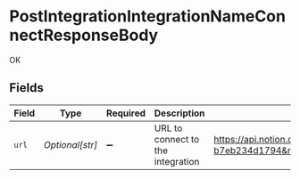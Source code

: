 # PostIntegrationIntegrationNameConnectResponseBody

OK


## Fields

| Field                                                                                                                                                                                                                         | Type                                                                                                                                                                                                                          | Required                                                                                                                                                                                                                      | Description                                                                                                                                                                                                                   | Example                                                                                                                                                                                                                       |
| ----------------------------------------------------------------------------------------------------------------------------------------------------------------------------------------------------------------------------- | ----------------------------------------------------------------------------------------------------------------------------------------------------------------------------------------------------------------------------- | ----------------------------------------------------------------------------------------------------------------------------------------------------------------------------------------------------------------------------- | ----------------------------------------------------------------------------------------------------------------------------------------------------------------------------------------------------------------------------- | ----------------------------------------------------------------------------------------------------------------------------------------------------------------------------------------------------------------------------- |
| `url`                                                                                                                                                                                                                         | *Optional[str]*                                                                                                                                                                                                               | :heavy_minus_sign:                                                                                                                                                                                                            | URL to connect to the integration                                                                                                                                                                                             | https://api.notion.com/v1/oauth/authorize?response_type=code&client_id=a96174bc-de34-4892-927b-b7eb234d1794&redirect_uri=http%3A%2F%2Flocalhost%3A4000%2Fintegration%2Fnotion%2Fcallback&state=x6FYlEiFfwvxtuOuuN7oFMjJPOpRBE |